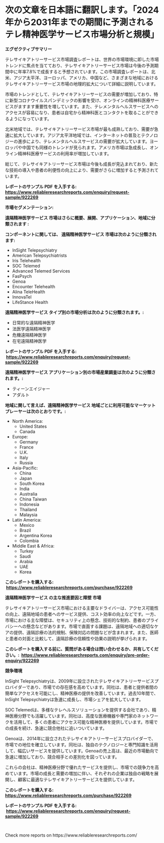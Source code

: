 <p><h1>次の文章を日本語に翻訳します。「2024年から2031年までの期間に予測されるテレ精神医学サービス市場分析と規模」</h1></p><p><strong>エグゼクティブサマリー</strong></p>
<p><p>テレサイキアトリーサービス市場調査レポートは、世界の市場環境に即した市場トレンドに焦点を当てており、テレサイキアトリーサービス市場は今後の予測期間中に年率7.8%で成長すると予想されています。この市場調査レポートは、北米、アジア太平洋、ヨーロッパ、アメリカ、中国など、さまざまな地域におけるテレサイキアトリーサービス市場の地理的拡大について詳細に説明しています。</p><p>市場のトレンドとして、テレサイキアトリーサービスの需要が増加しており、特に新型コロナウイルスパンデミックの影響を受け、オンラインの精神科医療サービスがますます重要性を増しています。また、テレメンタルヘルスサービスへのアクセスが容易になり、患者は自宅から精神科医とコンタクトを取ることができるようになっています。</p><p>北米地域では、テレサイキアトリーサービス市場が最も成熟しており、需要が急速に拡大しています。アジア太平洋地域では、インターネットの普及とテクノロジーの進歩により、テレメンタルヘルスサービスの需要が拡大しています。ヨーロッパや中国でも同様のトレンドが見られます。アメリカ市場は急成長し、オンライン精神科医療サービスの利用率が増加しています。</p><p>総じて、テレサイキアトリーサービス市場は今後も成長が見込まれており、新たな技術の導入や患者の利便性の向上により、需要がさらに増加すると予測されています。</p></p>
<p><strong>レポートのサンプル PDF を入手する: <a href="https://www.reliableresearchreports.com/enquiry/request-sample/922269">https://www.reliableresearchreports.com/enquiry/request-sample/922269</a></strong></p>
<p><strong>市場セグメンテーション:</strong></p>
<p><strong> 遠隔精神医学サービス 市場はさらに概要、展開、アプリケーション、地域に分類されます :</strong></p>
<p><strong>コンポーネントに関しては、 遠隔精神医学サービス 市場は次のように分類されます: &nbsp;</strong></p>
<p><ul><li>InSight Telepsychiatry</li><li>American Telepsychiatrists</li><li>Iris Telehealth</li><li>SOC Telemed</li><li>Advanced Telemed Services</li><li>FasPsych</li><li>Genoa</li><li>Encounter Telehealth</li><li>Alina TeleHealth</li><li>InnovaTel</li><li>LifeStance Health</li></ul></p>
<p><strong> 遠隔精神医学サービス タイプ別の市場分析は次のように分類されます。:</strong></p>
<p><ul><li>日常的な遠隔精神医学</li><li>法医学遠隔精神医学</li><li>危機遠隔精神医学</li><li>在宅遠隔精神医学</li></ul></p>
<p><strong>レポートのサンプル PDF を入手する: &nbsp;<a href="https://www.reliableresearchreports.com/enquiry/request-sample/922269">https://www.reliableresearchreports.com/enquiry/request-sample/922269</a></strong></p>
<p><strong> 遠隔精神医学サービス アプリケーション別の市場産業調査は次のように分類されます。:</strong></p>
<p><ul><li>ティーンエイジャー</li><li>アダルト</li></ul></p>
<p><strong>地域に関して言えば、遠隔精神医学サービス 地域ごとに利用可能なマーケットプレーヤーは次のとおりです。:</strong></p>
<p><ul>
    <li>
        North America:
        <ul>
            <li>United States</li>
            <li>Canada</li>
        </ul>
    </li>
    <li>
        Europe:
        <ul>
            <li>Germany</li>
            <li>France</li>
            <li>U.K.</li>
            <li>Italy</li>
            <li>Russia</li>
        </ul>
    </li>
    <li>
        Asia-Pacific:
        <ul>
            <li>China</li>
            <li>Japan</li>
            <li>South Korea</li>
            <li>India</li>
            <li>Australia</li>
            <li>China Taiwan</li>
            <li>Indonesia</li>
            <li>Thailand</li>
            <li>Malaysia</li>
        </ul>
    </li>
    <li>
        Latin America:
        <ul>
            <li>Mexico</li>
            <li>Brazil</li>
            <li>Argentina Korea</li>
            <li>Colombia</li>
        </ul>
    </li>
    <li>
        Middle East & Africa:
        <ul>
            <li>Turkey</li>
            <li>Saudi</li>
            <li>Arabia</li>
            <li>UAE</li>
            <li>Korea</li>
        </ul>
    </li>
    </ul></p>
<p><strong>このレポートを購入する: &nbsp;<a href="https://www.reliableresearchreports.com/purchase/922269">https://www.reliableresearchreports.com/purchase/922269</a></strong></p>
<p><strong>遠隔精神医学サービス の主な推進要因と障壁 市場</strong></p>
<p><p>テレサイキアトリーサービス市場における主要なドライバーは、アクセス可能性の向上、遠隔地域の患者へのサービス提供、コスト効率の向上などです。一方、市場における主な障壁は、セキュリティ上の懸念、技術的な制約、患者のプライバシーへの懸念などがあります。市場で直面する課題は、遠隔地域への適切なケアの提供、遠隔診療の法的規制、保険対応の問題などが含まれます。また、医師と患者の対面と比較して、遠隔診療の信頼性や効果の説明が挙げられます。</p></p>
<p><strong>このレポートを購入する前に、質問がある場合は問い合わせるか、共有してください。:&nbsp; <a href="https://www.reliableresearchreports.com/enquiry/pre-order-enquiry/922269">https://www.reliableresearchreports.com/enquiry/pre-order-enquiry/922269</a></strong></p>
<p><strong>競争環境</strong></p>
<p><p>InSight Telepsychiatryは、2009年に設立されたテレサイキアトリーサービスプロバイダーであり、市場での存在感を高めています。同社は、患者と提供者間の簡単なアクセスを可能にし、精神医療の提供を改善しています。過去10年間で、InSight Telepsychiatryは急速に成長し、市場シェアを拡大しています。</p><p>SOC Telemedは、多様なテレヘルスソリューションを提供する会社であり、精神医療分野でも活躍しています。同社は、高度な医療機器や専門家のネットワークを活用して、多くの患者にアクセス可能な精神医療を提供しています。市場での成長を続け、急速に競合他社に追いついています。</p><p>Genoaは、2014年に設立されたテレサイキアトリーサービスプロバイダーで、市場での地位を確立しています。同社は、独自のテクノロジーと専門知識を活用して、幅広いサービスを提供しています。Genoaの売上高は、最近の市場動向で急速に増加しており、競合相手との差別化を図っています。</p><p>これらの会社は、精神医療分野で優れたサービスを提供し、市場での競争力を高めています。市場の成長と需要の増加に伴い、それぞれの企業は独自の戦略を展開し、顧客に最適なテレサイキアトリーサービスを提供しています。</p></p>
<p><strong>このレポートを購入する: &nbsp; <a href="https://www.reliableresearchreports.com/purchase/922269">https://www.reliableresearchreports.com/purchase/922269</a></strong></p>
<p><strong>レポートのサンプル PDF を入手する: &nbsp;<a href="https://www.reliableresearchreports.com/enquiry/request-sample/922269">https://www.reliableresearchreports.com/enquiry/request-sample/922269</a></strong><strong></strong></p>
<p>&nbsp;</p>
<p>Check more reports on https://www.reliableresearchreports.com/</p>